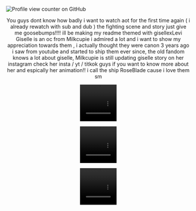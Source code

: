 ![Profile view counter on GitHub](https://komarev.com/ghpvc/?username=PromiseEverlasting&color=f2965e&style=for-the-badge&label=Ackerman)
<p align="center">
  You guys dont know how badly i want to watch aot for the first time again ( i already rewatch with sub and dub ) the fighting scene and story just give me goosebumps!!!! ill be making my readme themed with gisellexLevi Giselle is an oc from Milkcupie i admired a lot and i want to show my appreciation towards them , i actually thought they were canon 3 years ago i saw from youtube and started to ship them ever since, the old fandom knows a lot about giselle, Milkcupie is still updating giselle story on her instagram check her insta / yt / titkok guys if you want to know more about her and espically her animation!! i call the ship RoseBlade cause i love them sm
<p align="center">
<video src=https://github.com/user-attachments/assets/bc41748b-47d2-4dd3-966e-dfc71f4b7a03 width=100 height=100/> 
  <p align="center">
<video src=https://github.com/user-attachments/assets/c25494bf-be5c-4c15-9642-1f1686d60aed width=100 height=100/> 
  <p align="center">
<video src=https://github.com/user-attachments/assets/87d27be5-dcc0-413a-909c-c0ab20417025 width=100 height=100/> 























